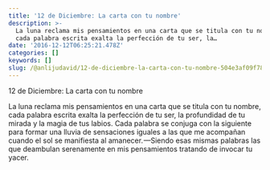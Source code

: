 ```yaml
---
title: '12 de Diciembre: La carta con tu nombre'
description: >-
  La luna reclama mis pensamientos en una carta que se titula con tu nombre,
  cada palabra escrita exalta la perfección de tu ser, la…
date: '2016-12-12T06:25:21.478Z'
categories: []
keywords: []
slug: /@anlijudavid/12-de-diciembre-la-carta-con-tu-nombre-504e3af09f78
---
```


12 de Diciembre: La carta con tu nombre

La luna reclama mis pensamientos en una carta que se titula con tu nombre, cada palabra escrita exalta la perfección de tu ser, la profundidad de tu mirada y la magia de tus labios. Cada palabra se conjuga con la siguiente para formar una lluvia de sensaciones iguales a las que me acompañan cuando el sol se manifiesta al amanecer. —Siendo esas mismas palabras las que deambulan serenamente en mis pensamientos tratando de invocar tu yacer.
